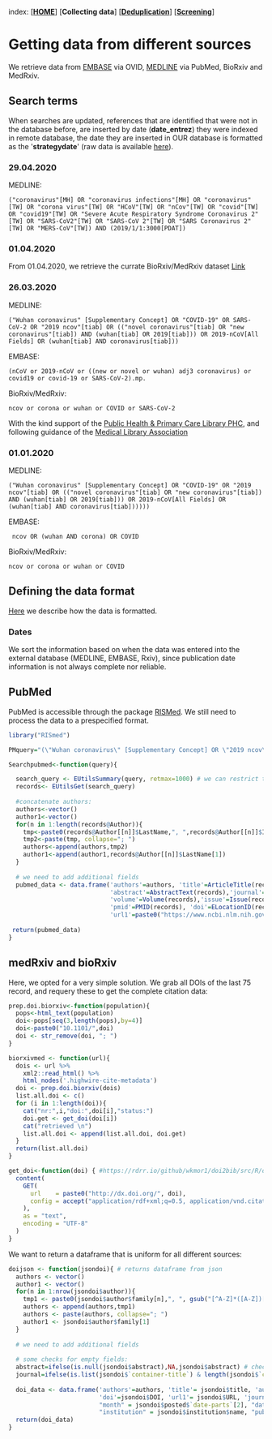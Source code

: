 index: [[**HOME**](index.html)] [**Collecting data**] [[**Deduplication**](deduplication.html)] [[**Screening**](screening.html)]

# Getting data from different sources

We retrieve data from [EMBASE](http://www.embase.com) via OVID, [MEDLINE](https://www.ncbi.nlm.nih.gov/pubmed/) via PubMed, BioRxiv and MedRxiv.

## Search terms

When searches are updated, references that are identified that were not in the database before, are inserted by date (**date_entrez**) they were indexed in remote database, the date they are inserted in OUR database is formatted as the '**strategydate**' (raw data is available [here](https://github.com/ZikaProject/COVID_references)).

### 29.04.2020

MEDLINE:

``("coronavirus"[MH] OR "coronavirus infections"[MH] OR "coronavirus"[TW] OR "corona virus"[TW] OR "HCoV"[TW] OR "nCov"[TW] OR "covid"[TW] OR "covid19"[TW] OR "Severe Acute Respiratory Syndrome Coronavirus 2"[TW] OR "SARS-CoV2"[TW] OR "SARS-CoV 2"[TW] OR "SARS Coronavirus 2"[TW] OR "MERS-CoV"[TW]) AND (2019/1/1:3000[PDAT])``

### 01.04.2020

From 01.04.2020, we retrieve the currate BioRxiv/MedRxiv dataset [Link](https://connect.medrxiv.org/relate/content/181)

### 26.03.2020

MEDLINE:

``("Wuhan coronavirus" [Supplementary Concept] OR "COVID-19" OR SARS-CoV-2 OR "2019 ncov"[tiab] OR (("novel coronavirus"[tiab] OR "new coronavirus"[tiab]) AND (wuhan[tiab] OR 2019[tiab])) OR 2019-nCoV[All Fields] OR (wuhan[tiab] AND coronavirus[tiab]))``

EMBASE:

``(nCoV or 2019-nCoV or ((new or novel or wuhan) adj3 coronavirus) or covid19 or covid-19 or SARS-CoV-2).mp. ``

BioRxiv/MedRxiv:

``ncov or corona or wuhan or COVID or SARS-CoV-2``

With the kind support of the [Public Health & Primary Care Library PHC](https://www.unibe.ch/university/services/university_library/faculty_libraries/medicine/public_health_amp_primary_care_library_phc/index_eng.html), and following guidance of the [Medical Library Association](https://www.mlanet.org/p/cm/ld/fid=1713)

### 01.01.2020

MEDLINE:

``("Wuhan coronavirus" [Supplementary Concept] OR "COVID-19" OR "2019 ncov"[tiab] OR (("novel coronavirus"[tiab] OR "new coronavirus"[tiab]) AND (wuhan[tiab] OR 2019[tiab])) OR 2019-nCoV[All Fields] OR (wuhan[tiab] AND coronavirus[tiab])))))``

EMBASE:

`` ncov OR (wuhan AND corona) OR COVID``

BioRxiv/MedRxiv:

``ncov or corona or wuhan or COVID``


## Defining the data format
[Here](datastructure.html) we describe how the data is formatted. 

### Dates
We sort the information based on when the data was entered into the external database (MEDLINE, EMBASE, Rxiv), since publication date information is not always complete nor reliable.  

## PubMed 
PubMed is accessible through the package [RISMed](https://cran.r-project.org/web/packages/RISmed/RISmed.pdf). We still need to process the data to a prespecified format.

```R
library("RISmed")

PMquery="(\"Wuhan coronavirus\" [Supplementary Concept] OR \"2019 ncov\"[tiab] OR ((\"novel coronavirus\"[tiab] OR \"new coronavirus\"[tiab]) AND (wuhan[tiab] OR 2019[tiab])) OR 2019-nCoV[All Fields] OR (wuhan[tiab] AND coronavirus[tiab])))))"

Searchpubmed<-function(query){

  search_query <- EUtilsSummary(query, retmax=1000) # we can restrict time with: , mindate=2012, maxdate=2019)
  records<- EUtilsGet(search_query)
  
  #concatenate authors:
  authors<-vector()
  author1<-vector()
  for(n in 1:length(records@Author)){
    tmp<-paste0(records@Author[[n]]$LastName,", ",records@Author[[n]]$Initials)
    tmp2<-paste(tmp, collapse="; ")
    authors<-append(authors,tmp2)
    author1<-append(author1,records@Author[[n]]$LastName[1])
  }
  
  # we need to add additional fields
  pubmed_data <- data.frame('authors'=authors, 'title'=ArticleTitle(records),
                            'abstract'=AbstractText(records),'journal'=MedlineTA(records), 'pages'=MedlinePgn(records),
                            'volume'=Volume(records),'issue'=Issue(records),'year'=YearPubmed(records),
                            'pmid'=PMID(records), 'doi'=ELocationID(records), 
                            'url1'=paste0("https://www.ncbi.nlm.nih.gov/pubmed/",PMID(records)), 'author1'=author1) 
  
 return(pubmed_data) 
}  
```

## medRxiv and bioRxiv
Here, we opted for a very simple solution. We grab all DOIs of the last 75 record, and requery these to get the complete citation data:

```R
prep.doi.biorxiv<-function(population){
  pops<-html_text(population)
  doi<-pops[seq(3,length(pops),by=4)]
  doi<-paste0("10.1101/",doi)
  doi <- str_remove(doi, "; ")
}
```

```R
biorxivmed <- function(url){
  dois <- url %>%
    xml2::read_html() %>%
    html_nodes('.highwire-cite-metadata')
  doi <- prep.doi.biorxiv(dois)
  list.all.doi <- c()
  for (i in 1:length(doi)){
    cat("nr:",i,"doi:",doi[i],"status:")
    doi.get <- get_doi(doi[i])
    cat("retrieved \n")
    list.all.doi <- append(list.all.doi, doi.get)
  }
  return(list.all.doi)
}
```

```R
get_doi<-function(doi) { #https://rdrr.io/github/wkmor1/doi2bib/src/R/doi2bib.r
  content(
    GET(
      url    = paste0("http://dx.doi.org/", doi),
      config = accept("application/rdf+xml;q=0.5, application/vnd.citationstyles.csl+json;q=1.0")
    ),
    as = "text",
    encoding = "UTF-8"
  )
}
```

We want to return a dataframe that is uniform for all different sources:

```R
doijson <- function(jsondoi){ # returns dataframe from json 
  authors <- vector()
  author1 <- vector()
  for(n in 1:nrow(jsondoi$author)){
    tmp1 <- paste0(jsondoi$author$family[n],", ", gsub("[^A-Z]*([A-Z])[^A-Z]*", "\\1", jsondoi$author$given[n]))
    authors <- append(authors,tmp1)
    authors <- paste(authors, collapse="; ")
    author1 <- jsondoi$author$family[1]
  }
  
  # we need to add additional fields
  
  # some checks for empty fields:
  abstract=ifelse(is.null(jsondoi$abstract),NA,jsondoi$abstract) # check for empty
  journal=ifelse(is.list(jsondoi$`container-title`) & length(jsondoi$`container-title`) == 0,NA,jsondoi$`container-title`) # check for empty
  
  doi_data <- data.frame('authors'=authors, 'title'= jsondoi$title, 'author1'=author1, 'abstract'= str_remove(abstract, "<jats:p>"),
                         'doi'=jsondoi$DOI, 'url1'= jsondoi$URL, 'journal'= journal, "year" = jsondoi$posted$`date-parts`[1], 
                         "month" = jsondoi$posted$`date-parts`[2], "date_entrez" = jsondoi$posted$`date-parts`[3],
                         "institution" = jsondoi$institution$name, "publisher" = jsondoi$publisher)  # add other fields.
  return(doi_data)
}
```
